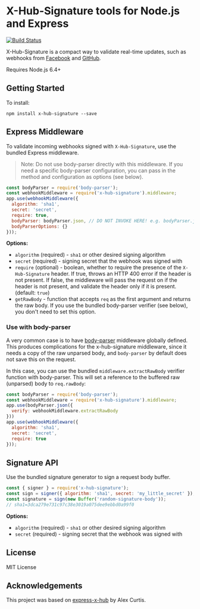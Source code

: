 # X-Hub-Signature tools for Node.js and Express

[![Build Status](https://travis-ci.org/compwright/x-hub-signature.svg?branch=master)](https://travis-ci.org/compwright/x-hub-signature)

X-Hub-Signature is a compact way to validate real-time updates, such as webhooks from [Facebook](https://developers.facebook.com/docs/graph-api/webhooks/) and [GitHub](https://developer.github.com/webhooks/securing/).

Requires Node.js 6.4+

## Getting Started

To install:

```shell
npm install x-hub-signature --save
```

## Express Middleware

To validate incoming webhooks signed with `X-Hub-Signature`, use the bundled Express middleware.

> Note: Do not use body-parser directly with this middleware. If you need a specific body-parser configuration, you can pass in the method and configuration as options (see below).

```javascript
const bodyParser = require('body-parser');
const webhookMiddleware = require('x-hub-signature').middleware;
app.use(webhookMiddleware({
  algorithm: 'sha1',
  secret: 'secret',
  require: true,
  bodyParser: bodyParser.json, // DO NOT INVOKE HERE! e.g. bodyParser.json()
  bodyParserOptions: {}
}));
```

**Options:**

* `algorithm` (required) - `sha1` or other desired signing algorithm
* `secret` (required) - signing secret that the webhook was signed with
* `require` (optional) - boolean, whether to require the presence of the `X-Hub-Signature` header. If true, throws an HTTP 400 error if the header is not present. If false, the middleware will pass the request on if the header is not present, and validate the header only if it is present. (default: `true`)
* `getRawBody` - function that accepts `req` as the first argument and returns the raw body. If you use the bundled body-parser verifier (see below), you don't need to set this option.

### Use with body-parser

A very common case is to have [body-parser](https://github.com/expressjs/body-parser) middleware globally defined. This produces complications for the x-hub-signature middleware, since it needs a copy of the raw unparsed body, and `body-parser` by default does not save this on the request.

In this case, you can use the bundled `middleware.extractRawBody` verifier function with body-parser. This will set a reference to the buffered raw (unparsed) body to `req.rawBody`:

```javascript
const bodyParser = require('body-parser');
const webhookMiddleware = require('x-hub-signature').middleware;
app.use(bodyParser.json({
  verify: webhookMiddleware.extractRawBody
}))
app.use(webhookMiddleware({
  algorithm: 'sha1',
  secret: 'secret',
  require: true
}));
```

## Signature API

Use the bundled signature generator to sign a request body buffer.

```javascript
const { signer } = require('x-hub-signature');
const sign = signer({ algorithm: 'sha1', secret: 'my_little_secret' });
const signature = sign(new Buffer('random-signature-body'));
// sha1=3dca279e731c97c38e3019a075dee9ebbd0a99f0
```

**Options:**

* `algorithm` (required) - `sha1` or other desired signing algorithm
* `secret` (required) - signing secret that the webhook was signed with

## License

MIT License

## Acknowledgements

This project was based on [express-x-hub](https://github.com/alexcurtis/express-x-hub) by Alex Curtis.
